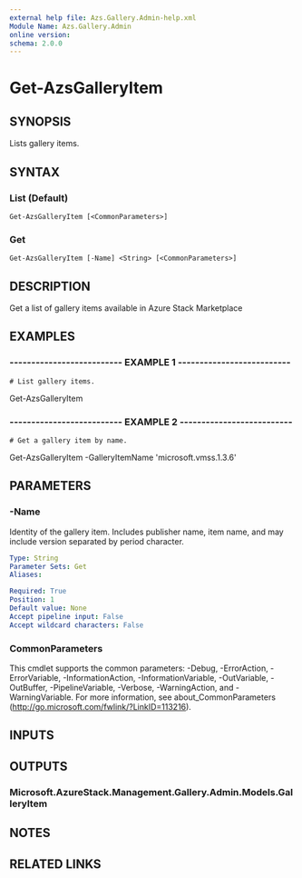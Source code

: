 ```yaml
---
external help file: Azs.Gallery.Admin-help.xml
Module Name: Azs.Gallery.Admin
online version: 
schema: 2.0.0
---
```


# Get-AzsGalleryItem

## SYNOPSIS
Lists gallery items.

## SYNTAX

### List (Default)
```
Get-AzsGalleryItem [<CommonParameters>]
```

### Get
```
Get-AzsGalleryItem [-Name] <String> [<CommonParameters>]
```

## DESCRIPTION
Get a list of gallery items available in Azure Stack Marketplace

## EXAMPLES

### -------------------------- EXAMPLE 1 --------------------------
```
# List gallery items.
```

Get-AzsGalleryItem

### -------------------------- EXAMPLE 2 --------------------------
```
# Get a gallery item by name.
```

Get-AzsGalleryItem -GalleryItemName 'microsoft.vmss.1.3.6'

## PARAMETERS

### -Name
Identity of the gallery item.
Includes publisher name, item name, and may include version separated by period character.

```yaml
Type: String
Parameter Sets: Get
Aliases: 

Required: True
Position: 1
Default value: None
Accept pipeline input: False
Accept wildcard characters: False
```

### CommonParameters
This cmdlet supports the common parameters: -Debug, -ErrorAction, -ErrorVariable, -InformationAction, -InformationVariable, -OutVariable, -OutBuffer, -PipelineVariable, -Verbose, -WarningAction, and -WarningVariable. For more information, see about_CommonParameters (http://go.microsoft.com/fwlink/?LinkID=113216).

## INPUTS

## OUTPUTS

### Microsoft.AzureStack.Management.Gallery.Admin.Models.GalleryItem

## NOTES

## RELATED LINKS

